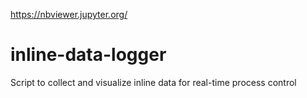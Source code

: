 https://nbviewer.jupyter.org/

# inline-data-logger
Script to collect and visualize inline data for real-time process control
